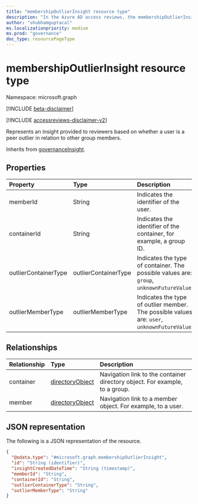 ```yaml
---
title: "membershipOutlierInsight resource type"
description: "In the Azure AD access reviews, the membershipOutlierInsight resource represents insights provided to reviewers based on whether a user is a peer outlier in relation to other group members."
author: "shubhamguptacal"
ms.localizationpriority: medium
ms.prod: "governance"
doc_type: resourcePageType
---
```


# membershipOutlierInsight resource type

Namespace: microsoft.graph

[!INCLUDE [beta-disclaimer](../../includes/beta-disclaimer.md)]

[!INCLUDE [accessreviews-disclaimer-v2](../../includes/accessreviews-disclaimer-v2.md)]

Represents an insight provided to reviewers based on whether a user is a peer outlier in relation to other group members.

Inherits from [governanceInsight](governanceinsight.md).

## Properties
| Property    | Type   | Description |
| :---------------| :---------- | :---------- |
| memberId | String | Indicates the identifier of the user. |
| containerId | String | Indicates the identifier of the container, for example, a group ID. |
| outlierContainerType | outlierContainerType | Indicates the type of container. The possible values are: `group`, `unknownFutureValue`. |
| outlierMemberType | outlierMemberType | Indicates the type of outlier member. The possible values are: `user`, `unknownFutureValue`. |

## Relationships

|Relationship|Type|Description|
|:---|:---|:---|
|container|[directoryObject](../resources/directoryobject.md)| Navigation link to the container directory object. For example, to a group.|
|member|[directoryObject](../resources/directoryobject.md)| Navigation link to a member object. For example, to a user.|

## JSON representation
The following is a JSON representation of the resource.
<!-- {
  "blockType": "resource",
  "keyProperty": "id",
  "@odata.type": "microsoft.graph.membershipOutlierInsight",
  "baseType": "microsoft.graph.governanceInsight",
  "openType": false
}
-->
``` json
{
  "@odata.type": "#microsoft.graph.membershipOutlierInsight",
  "id": "String (identifier)",
  "insightCreatedDateTime": "String (timestamp)",
  "memberId": "String",
  "containerId": "String",
  "outlierContainerType": "String",
  "outlierMemberType": "String"
}
```

<!--
{
  "type": "#page.annotation",
  "description": "membershipOutlierInsight resource",
  "keywords": "",
  "section": "documentation",
  "tocPath": "",
  "suppressions": []
}
-->
